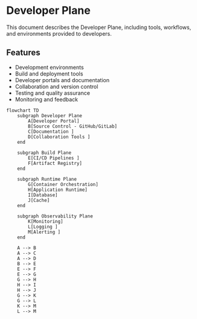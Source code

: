 # Developer Plane

This document describes the Developer Plane, including tools, workflows, and environments provided to developers.

## Features

- Development environments
- Build and deployment tools
- Developer portals and documentation
- Collaboration and version control
- Testing and quality assurance
- Monitoring and feedback

```mermaid
flowchart TD
    subgraph Developer Plane
        A[Developer Portal]
        B[Source Control - GitHub/GitLab]
        C[Documentation ]
        D[Collaboration Tools ]
    end

    subgraph Build Plane
        E[CI/CD Pipelines ]
        F[Artifact Registry]
    end

    subgraph Runtime Plane
        G[Container Orchestration]
        H[Application Runtime]
        I[Database]
        J[Cache]
    end

    subgraph Observability Plane
        K[Monitoring]
        L[Logging ]
        M[Alerting ]
    end

    A --> B
    A --> C
    A --> D
    B --> E
    E --> F
    E --> G
    G --> H
    H --> I
    H --> J
    G --> K
    G --> L
    K --> M
    L --> M
```

